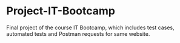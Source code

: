 # Project-IT-Bootcamp
Final project of the course IT Bootcamp, which includes test cases, automated tests and Postman requests for same website.
